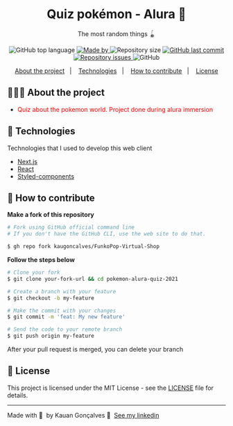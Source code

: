<h1 align="center">
	<!-- <img alt="Logo" src=".github/logo.png" width="200px" /> -->
  Quiz pokémon - Alura 🎱 
</h1>

<p align="center">The most random things 🪀</p>

<p align="center">
  <img alt="GitHub top language" src="https://img.shields.io/github/languages/top/kaugoncalves/pokemon-alura-quiz-2021">

  <a href="https://www.linkedin.com/in/kauan-gonçalves-3323501b6/">
    <img alt="Made by" src="https://img.shields.io/badge/made%20by-Kauan%20Gonçalves-gree">
  </a>
 
  <img alt="Repository size" src="https://img.shields.io/github/repo-size/kaugoncalves/pokemon-alura-quiz-2021">
  
  <a href="https://github.com/kaugoncalves/readme-template/commits/master">
    <img alt="GitHub last commit" src="https://img.shields.io/github/last-commit/kaugoncalves/pokemon-alura-quiz-2021">
  </a>
  
  <a href="https://github.com/kaugoncalves/readme-template/issues">
    <img alt="Repository issues" src="https://img.shields.io/github/issues/kaugoncalves/pokemon-alura-quiz-2021">
  </a>
  
  <img alt="GitHub" src="https://img.shields.io/github/license/kaugoncalves/pokemon-alura-quiz-2021">
</p>

<p align="center">
  <a href="#-about-the-project">About the project</a>&nbsp;&nbsp;&nbsp;|&nbsp;&nbsp;&nbsp;
  <a href="#-technologies">Technologies</a>&nbsp;&nbsp;&nbsp;|&nbsp;&nbsp;&nbsp;
  <a href="#-how-to-contribute">How to contribute</a>&nbsp;&nbsp;&nbsp;|&nbsp;&nbsp;&nbsp;
  <a href="#-license">License</a>
</p>

## 👨🏻‍💻 About the project

- <p style="color: red;"> Quiz about the pokemon world. Project done during alura immersion </p>

## 🚀 Technologies

Technologies that I used to develop this web client

- [Next.js](https://nextjs.org)
- [React](https://pt-br.reactjs.org)
- [Styled-components](https://styled-components.com)

## 🤔 How to contribute

**Make a fork of this repository**

```bash
# Fork using GitHub official command line
# If you don't have the GitHub CLI, use the web site to do that.

$ gh repo fork kaugoncalves/FunkoPop-Virtual-Shop
```

**Follow the steps below**

```bash
# Clone your fork
$ git clone your-fork-url && cd pokemon-alura-quiz-2021

# Create a branch with your feature
$ git checkout -b my-feature

# Make the commit with your changes
$ git commit -m 'feat: My new feature'

# Send the code to your remote branch
$ git push origin my-feature
```

After your pull request is merged, you can delete your branch

## 📝 License

This project is licensed under the MIT License - see the [LICENSE](LICENSE) file for details.

---

Made with 💜 &nbsp;by Kauan Gonçalves 👋 &nbsp;[See my linkedin](https://www.linkedin.com/in/kauan-gonçalves-3323501b6/)

